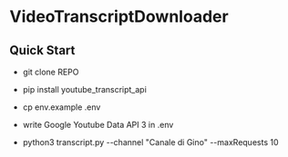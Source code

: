 # VideoTranscriptDownloader

## Quick Start

- git clone REPO

- pip install youtube_transcript_api

- cp env.example .env

- write Google Youtube Data API 3 in .env

- python3 transcript.py --channel "Canale di Gino" --maxRequests 10